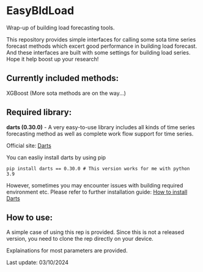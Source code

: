 # EasyBldLoad

Wrap-up of building load forecasting tools.

This repository provides simple interfaces for calling some sota time series forecast methods which excert good performance in building load forecast. And these interfaces are built with some settings for building load series. Hope it help boost up your research!


## **Currently included methods:**

XGBoost (More sota methods are on the way...)


## **Required library:**

**darts (0.30.0)** - A very easy-to-use library includes all kinds of time series forecasting method as well as complete work flow support for time series.

Official site: [Darts](https://unit8co.github.io/darts/index.html)

You can easliy install darts by using pip

```
pip install darts == 0.30.0 # This version works for me with python 3.9
```

However, sometimes you may encounter issues with building required environment etc. Please refer to further installation guide: [How to install Darts](https://github.com/unit8co/darts/blob/master/INSTALL.md)


## How to use:

A simple case of using this rep is provided. Since this is not a released version, you need to clone the rep directly on your device.

Explainations for most parameters are provided.


Last update: 03/10/2024
